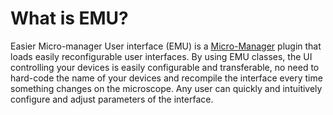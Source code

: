 # What is EMU?

Easier Micro-manager User interface (EMU) is a [Micro-Manager](https://micro-manager.org/wiki/Micro-Manager) plugin that loads easily reconfigurable user interfaces. By using EMU classes, the UI controlling your devices is easily configurable and transferable, no need to hard-code the name of your devices and recompile the interface every time something changes on the microscope. Any user can quickly and intuitively configure and adjust parameters of the interface.